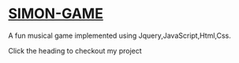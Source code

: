 # [SIMON-GAME](https://warlegend24.github.io/SIMON-GAME/)

A fun musical game implemented using Jquery,JavaScript,Html,Css.

Click the heading to checkout my project


